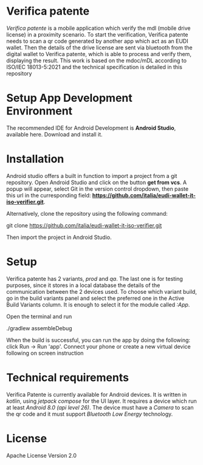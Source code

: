# Verifica patente

*Verifica patente* is a mobile application which verify the mdl (mobile drive license) in a proximity scenario. To start the verification, Verifica patente needs to scan a qr code generated by another app which act as an EUDI wallet. Then the details of the drive license are sent via bluetooth from the digital wallet to Verifica patente, which is able to process and verify them, displaying the result. This work is based on the mdoc/mDL according to ISO/IEC 18013-5:2021 and the technical specification is detailed in this repository

# Setup App Development Environment

The recommended IDE for Android Development is **Android Studio**, available here. Download and install it.

# Installation

Android studio offers a built in function to import a project from a git repository. Open Android Studio and click on the button **get from vcs**. A popup will appear, select Git in the version control dropdown, then paste this url in the curresponding field: **https://github.com/italia/eudi-wallet-it-iso-verifier.git**.

Alternatively, clone the repository using the following command:

git clone https://github.com/italia/eudi-wallet-it-iso-verifier.git

Then import the project in Android Studio.

# Setup

Verifica patente has 2 variants, *prod* and *qa*. The last one is for testing purposes, since it stores in a local database the details of the communication between the 2 devices used. To choose which variant build, go in the build variants panel and select the preferred one in the Active Build Variants column. It is enough to select it for the module called *:App*.

Open the terminal and run

./gradlew assembleDebug

When the build is successful, you can run the app by doing the following: click Run -> Run 'app'.
Connect your phone or create a new virtual device following on screen instruction

# Technical requirements

Verifica Patente is currently available for Android devices. It is written in *kotlin*, using *jetpack compose* for the UI layer. It requires a device which run at least *Android 8.0 (api level 26)*. The device must have a *Camera* to scan the qr code and it must support *Bluetooth Low Energy* technology.

# License

Apache License Version 2.0 
